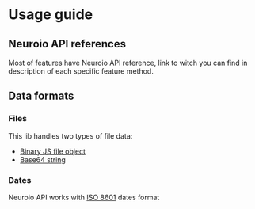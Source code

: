 # Usage guide

## Neuroio API references

Most of features have Neuroio API reference, link to witch you can find in description of each specific feature method.

## Data formats

### Files

This lib handles two types of file data:

- [Binary JS file object](https://developer.mozilla.org/en-US/docs/Web/API/File)
- [Base64 string](https://developer.mozilla.org/en-US/docs/Web/API/WindowBase64/Base64_encoding_and_decoding)

### Dates

Neuroio API works with [ISO 8601](https://en.wikipedia.org/wiki/ISO_8601) dates format
